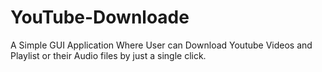 # YouTube-Downloade
A Simple GUI Application Where User can Download Youtube Videos and Playlist or their Audio files by just a single click.
